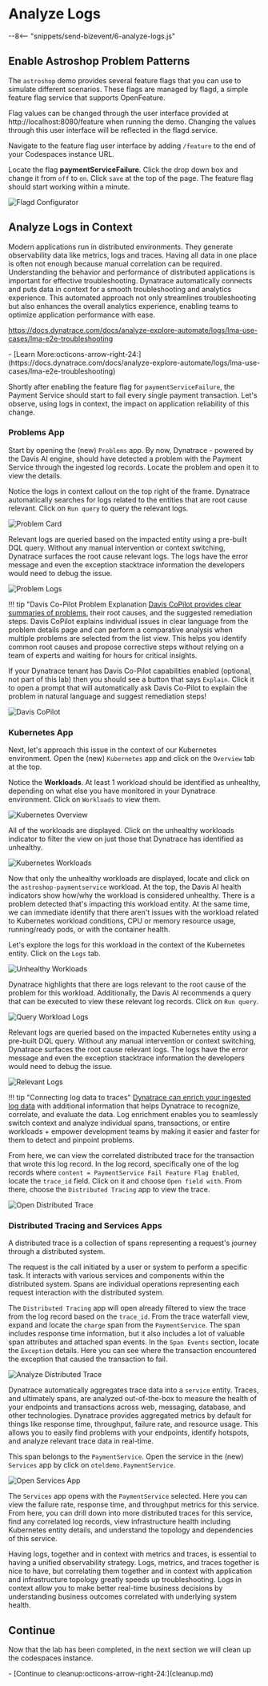 # Analyze Logs
--8<-- "snippets/send-bizevent/6-analyze-logs.js"

## Enable Astroshop Problem Patterns

The `astroshop` demo provides several feature flags that you can use to simulate different scenarios. These flags are managed by flagd, a simple feature flag service that supports OpenFeature.

Flag values can be changed through the user interface provided at http://localhost:8080/feature when running the demo. Changing the values through this user interface will be reflected in the flagd service.

Navigate to the feature flag user interface by adding `/feature` to the end of your Codespaces instance URL.

Locate the flag **paymentServiceFailure**.  Click the drop down box and change it from `off` to `on`.  Click `save` at the top of the page.  The feature flag should start working within a minute.

![Flagd Configurator](../img/analyze-logs_enable_feature_flag.png)

## Analyze Logs in Context

Modern applications run in distributed environments. They generate observability data like metrics, logs and traces. Having all data in one place is often not enough because manual correlation can be required. Understanding the behavior and performance of distributed applications is important for effective troubleshooting. Dynatrace automatically connects and puts data in context for a smooth troubleshooting and analytics experience. This automated approach not only streamlines troubleshooting but also enhances the overall analytics experience, enabling teams to optimize application performance with ease.

https://docs.dynatrace.com/docs/analyze-explore-automate/logs/lma-use-cases/lma-e2e-troubleshooting

<div class="grid cards" markdown>
- [Learn More:octicons-arrow-right-24:](https://docs.dynatrace.com/docs/analyze-explore-automate/logs/lma-use-cases/lma-e2e-troubleshooting)
</div>

Shortly after enabling the feature flag for `paymentServiceFailure`, the Payment Service should start to fail every single payment transaction.  Let's observe, using logs in context, the impact on application reliability of this change.

### Problems App

Start by opening the (new) `Problems` app.  By now, Dynatrace - powered by the Davis AI engine, should have detected a problem with the Payment Service through the ingested log records.  Locate the problem and open it to view the details.

Notice the logs in context callout on the top right of the frame.  Dynatrace automatically searches for logs related to the entities that are root cause relevant.  Click on `Run query` to query the relevant logs.

![Problem Card](../img/analyze-logs_active_problem_card.png)

Relevant logs are queried based on the impacted entity using a pre-built DQL query.  Without any manual intervention or context switching, Dynatrace surfaces the root cause relevant logs.  The logs have the error message and even the exception stacktrace information the developers would need to debug the issue.

![Problem Logs](../img/analyze-logs_active_problem_query_logs.png)

!!! tip "Davis Co-Pilot Problem Explanation
    [Davis CoPilot provides clear summaries of problems](https://www.dynatrace.com/news/blog/davis-copilot-expands-get-answers-and-insights-across-the-dynatrace-platform/), their root causes, and the suggested remediation steps. Davis CoPilot explains individual issues in clear language from the problem details page and can perform a comparative analysis when multiple problems are selected from the list view. This helps you identify common root causes and propose corrective steps without relying on a team of experts and waiting for hours for critical insights.

If your Dynatrace tenant has Davis Co-Pilot capabilities enabled (optional, not part of this lab) then you should see a button that says `Explain`.  Click it to open a prompt that will automatically ask Davis Co-Pilot to explain the problem in natural language and suggest remediation steps! 

![Davis CoPilot](../img/analyze-logs_active_problem_davis_copilot.png)

### Kubernetes App

Next, let's approach this issue in the context of our Kubernetes environment.  Open the (new) `Kubernetes` app and click on the `Overview` tab at the top.

Notice the **Workloads**.  At least 1 workload should be identified as unhealthy, depending on what else you have monitored in your Dynatrace environment.  Click on `Workloads` to view them.

![Kubernetes Overview](../img/analyze-logs_kubernetes_overview.png)

All of the workloads are displayed. Click on the unhealthy workloads indicator to filter the view on just those that Dynatrace has identified as unhealthy.

![Kubernetes Workloads](../img/analyze-logs_kubernetes_explorer_workloads.png)

Now that only the unhealthy workloads are displayed, locate and click on the `astroshop-paymentservice` workload.  At the top, the Davis AI health indicators show how/why the workload is considered unhealthy.  There is a problem detected that's impacting this workload entity.  At the same time, we can immediate identify that there aren't issues with the workload related to Kubernetes workload conditions, CPU or memory resource usage, running/ready pods, or with the container health.

Let's explore the logs for this workload in the context of the Kubernetes entity.  Click on the `Logs` tab.

![Unhealthy Workloads](../img/analyze-logs_kubernetes_explorer_unhealthy_workload.png)

Dynatrace highlights that there are logs relevant to the root cause of the problem for this workload.  Additionally, the Davis AI recommends a query that can be executed to view these relevant log records.  Click on `Run query`.

![Query Workload Logs](../img/analyze-logs_kubernetes_explorer_unhealthy_workload_logs.png)

Relevant logs are queried based on the impacted Kubernetes entity using a pre-built DQL query.  Without any manual intervention or context switching, Dynatrace surfaces the root cause relevant logs.  The logs have the error message and even the exception stacktrace information the developers would need to debug the issue.

![Relevant Logs](../img/analyze-logs_kubernetes_explorer_query_logs.png)

!!! tip "Connecting log data to traces"
    [Dynatrace can enrich your ingested log data](https://docs.dynatrace.com/docs/analyze-explore-automate/logs/lma-log-enrichment) with additional information that helps Dynatrace to recognize, correlate, and evaluate the data.  Log enrichment enables you to seamlessly switch context and analyze individual spans, transactions, or entire workloads + empower development teams by making it easier and faster for them to detect and pinpoint problems.

From here, we can view the correlated distributed trace for the transaction that wrote this log record.  In the log record, specifically one of the log records where `content = PaymentService Fail Feature Flag Enabled`, locate the `trace_id` field.  Click on it and choose `Open field with`.  From there, choose the `Distributed Tracing` app to view the trace.

![Open Distributed Trace](../img/analyze-logs_kubernetes_explorer_view_trace.png)

### Distributed Tracing and Services Apps

A distributed trace is a collection of spans representing a request's journey through a distributed system.

The request is the call initiated by a user or system to perform a specific task. It interacts with various services and components within the distributed system. Spans are individual operations representing each request interaction with the distributed system.

The `Distributed Tracing` app will open already filtered to view the trace from the log record based on the `trace_id`.  From the trace waterfall view, expand and locate the `charge` span from the `PaymentService`.  The span includes response time information, but it also includes a lot of valuable span attributes and attached span events.  In the `Span Events` section, locate the `Exception` details.  Here you can see where the transaction encountered the exception that caused the transaction to fail.

![Analyze Distributed Trace](../img/analyze-logs_distributed_traces_view_trace.png)

Dynatrace automatically aggregates trace data into a `service` entity.  Traces, and ultimately spans, are analyzed out-of-the-box to measure the health of your endpoints and transactions across web, messaging, database, and other technologies.  Dynatrace provides aggregated metrics by default for things like response time, throughput, failure rate, and resource usage.  This allows you to easily find problems with your endpoints, identify hotspots, and analyze relevant trace data in real-time.

This span belongs to the `PaymentService`.  Open the service in the (new) `Services` app by click on `oteldemo.PaymentService`.

![Open Services App](../img/analyze-logs_distributed_traces_view_service.png)

The `Services` app opens with the `PaymentService` selected.  Here you can view the failure rate, response time, and throughput metrics for this service.  From here, you can drill down into more distributed traces for this service, find any correlated log records, view infrastructure health including Kubernetes entity details, and understand the topology and dependencies of this service.

Having logs, together and in context with metrics and traces, is essential to having a unified observability strategy.  Logs, metrics, and traces together is nice to have, but correlating them together and in context with application and infrastructure topology greatly speeds up troubleshooting.  Logs in context allow you to make better real-time business decisions by understanding business outcomes correlated with underlying system health.

## Continue

Now that the lab has been completed, in the next section we will clean up the codespaces instance.

<div class="grid cards" markdown>
- [Continue to cleanup:octicons-arrow-right-24:](cleanup.md)
</div>